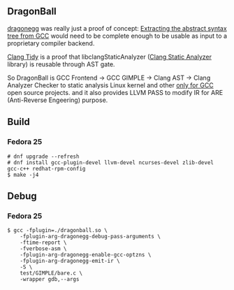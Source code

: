 DragonBall
----------

[dragonegg](http://dragonegg.llvm.org.cn/) was really just a proof of concept:
 [Extracting the abstract syntax tree from GCC](https://lwn.net/Articles/629259/) 
would need to be complete enough to be usable as input to a proprietary
 compiler backend.

[Clang Tidy](http://clang.llvm.org/extra/clang-tidy/) is a proof that 
libclangStaticAnalyzer
 ([Clang Static Analyzer](http://clang-analyzer.llvm.org.cn/) library) is
 reusable through AST gate.

So DragonBall is GCC Frontend -> GCC GIMPLE -> Clang AST -> Clang Analyzer
 Checker to static analysis Linux kernel and other
 [only for GCC](https://bugs.llvm.org/show_bug.cgi?id=22830) open source projects.
and it also provides LLVM PASS to modify IR for ARE (Anti-Reverse Engeering) purpose.

## Build

### Fedora 25

```
# dnf upgrade --refresh
# dnf install gcc-plugin-devel llvm-devel ncurses-devel zlib-devel gcc-c++ redhat-rpm-config
$ make -j4
```

## Debug

### Fedora 25

```
$ gcc -fplugin=./dragonball.so \
    -fplugin-arg-dragonegg-debug-pass-arguments \
    -ftime-report \
    -fverbose-asm \
    -fplugin-arg-dragonegg-enable-gcc-optzns \
    -fplugin-arg-dragonegg-emit-ir \
    -S \
    test/GIMPLE/bare.c \
    -wrapper gdb,--args
```


